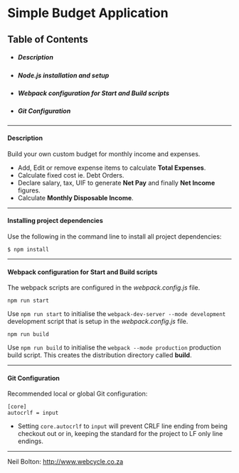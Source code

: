 # Simple Budget Application

## Table of Contents

* ##### Description
* ##### Node.js installation and setup
* ##### Webpack configuration for Start and Build scripts
* ##### Git Configuration


***

#### Description

Build your own custom budget for monthly income and expenses.

* Add, Edit or remove expense items to calculate **Total Expenses**.
* Calculate fixed cost ie. Debt Orders.
* Declare salary, tax, UIF to generate **Net Pay** and finally **Net Income** figures.
* Calculate **Monthly Disposable Income**.

***

#### Installing project dependencies

Use the following in the command line to install all project dependencies:

```
$ npm install
```

***

#### Webpack configuration for Start and Build scripts

The webpack scripts are configured in the *webpack.config.js* file.

```
npm run start
```
Use `npm run start` to initialise the `webpack-dev-server --mode development` development script that is setup in the *webpack.config.js* file.

```
npm run build
```
Use `npm run build` to initialise the `webpack --mode production` production build script. This creates the distribution directory called **build**.

***

#### Git Configuration

Recommended local or global Git configuration:

```
[core]
autocrlf = input
```

- Setting `core.autocrlf` to `input` will prevent CRLF line ending from being checkout out or in, keeping the standard for the project to LF only line endings.

***

Neil Bolton: http://www.webcycle.co.za
